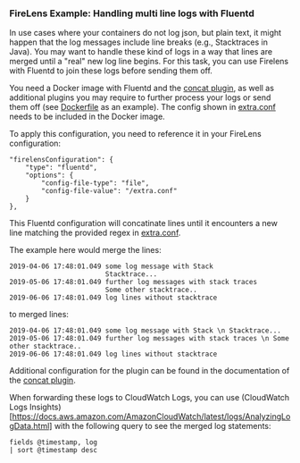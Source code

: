 ### FireLens Example: Handling multi line logs with Fluentd

In use cases where your containers do not log json, but plain text, it might happen that the log messages include line breaks (e.g., Stacktraces in Java). You may want to handle these kind of logs in a way that lines are merged until a "real" new log line begins.
For this task, you can use Firelens with Fluentd to join these logs before sending them off.

You need a Docker image with Fluentd and the [concat plugin](https://github.com/fluent-plugins-nursery/fluent-plugin-concat), as well as additional plugins you may require to further process your logs or send them off (see [Dockerfile](Dockerfile) as an example).
The config shown in [extra.conf](extra.conf) needs to be included in the Docker image.

To apply this configuration, you need to reference it in your FireLens configuration:

```
"firelensConfiguration": {
    "type": "fluentd",
    "options": {
        "config-file-type": "file",
        "config-file-value": "/extra.conf"
    }
},
```

This Fluentd configuration will concatinate lines until it encounters a new line matching the provided regex in [extra.conf](extra.conf).

The example here would merge the lines:

```
2019-04-06 17:48:01.049 some log message with Stack
                        Stacktrace...
2019-05-06 17:48:01.049 further log messages with stack traces
                        Some other stacktrace..
2019-06-06 17:48:01.049 log lines without stacktrace
```

to merged lines:

```
2019-04-06 17:48:01.049 some log message with Stack \n Stacktrace...
2019-05-06 17:48:01.049 further log messages with stack traces \n Some other stacktrace..
2019-06-06 17:48:01.049 log lines without stacktrace
```

Additional configuration for the plugin can be found in the documentation of the [concat plugin](https://github.com/fluent-plugins-nursery/fluent-plugin-concat).

When forwarding these logs to CloudWatch Logs, you can use (CloudWatch Logs Insights)[https://docs.aws.amazon.com/AmazonCloudWatch/latest/logs/AnalyzingLogData.html] with the following query to see the merged log statements:

```
fields @timestamp, log
| sort @timestamp desc
```

